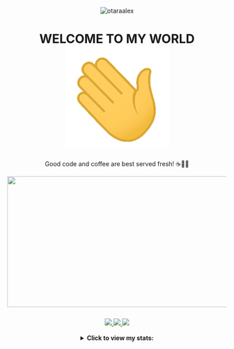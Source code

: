 <p align="center"> <img src="https://komarev.com/ghpvc/?username=otaraalex&label=Profile%20views&color=0e75b6&style=flat"
        alt="otaraalex" /> </p>


<div align="center">
    <h1>
        WELCOME TO MY WORLD
        <img src="https://raw.githubusercontent.com/ABSphreak/ABSphreak/master/gifs/Hi.gif"/>
    </h1>
</div>

<p align="center">Good code and coffee are best served fresh! ☕👩‍💻</p>

<div align="center">
    <img src="https://media1.giphy.com/media/wLNuW1tCKRiPmDV5Y4/giphy.gif?cid=ecf05e47od7dyactuj4ihqovl2roz30ilug6vvjag8w7sw9p&rid=giphy.gif&ct=g"
        width="600" height="300" />
</div>


<h3 align="center">
    <a href="https://www.alexotara.tech">
        <img src="https://img.shields.io/badge/PORTFOLIO-blue?style=for-the-badge">
    </a>
    <a href="https://blog.alexotara.tech">
        <img src="https://img.shields.io/badge/BLOG-green?style=for-the-badge">
    </a>
    <a href="mailto:mbechealex61@gmail.com">
        <img src="https://img.shields.io/badge/EMAIL-red?style=for-the-badge">
    </a>
</h3>

<details align="center">
    <summary><b>Click to view my stats:</b></summary>
    <img height="180em" alt="Alex's GitHub Stats"
        src="https://github-readme-stats.vercel.app/api?username=OtaraAlex&show_icons=true&include_all_commits=true&count_private=true&theme=transparent&hide_border=true">
    <img height="180em" alt="Alex's Top Languages"
        src="https://github-readme-stats.vercel.app/api/top-langs?username=OtaraAlex&layout=compact&theme=transparent&hide_border=true&count_private=true">
</details>
